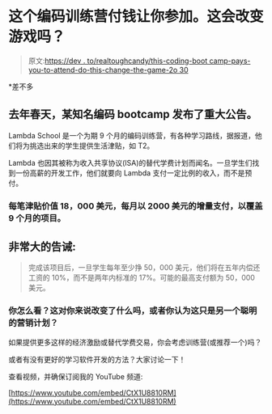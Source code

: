 # 这个编码训练营付钱让你参加。这会改变游戏吗？

> 原文:[https://dev . to/realtoughcandy/this-coding-boot camp-pays-you-to-attend-do-this-change-the-game-2o 30](https://dev.to/realtoughcandy/this-coding-bootcamp-pays-you-to-attend-does-this-change-the-game-2o30)

*差不多

## [](#last-spring-a-wellknown-coding-bootcamp-made-a-major-announcement)去年春天，某知名编码 bootcamp 发布了重大公告。

Lambda School 是一个为期 9 个月的编码训练营，有各种学习路线，据报道，他们将为挑选出来的学生提供生活津贴，如 T2。

Lambda 也因其被称为收入共享协议(ISA)的替代学费计划而闻名。一旦学生们找到一份高薪的开发工作，他们就要向 Lambda 支付一定比例的收入，而不是预付。

### 每笔津贴价值 18，000 美元，每月以 2000 美元的增量支付，以覆盖 9 个月的项目。

## [](#the-very-big-caveat)非常大的告诫:

> 完成该项目后，一旦学生每年至少挣 50，000 美元，他们将在五年内偿还工资的 10%，而不是两年内标准的 17%。可能的最高支付额为 50，000 美元。

### [](#what-do-you-think-does-this-change-things-for-you-or-do-you-consider-this-just-another-clever-marketing-scheme)你怎么看？这对你来说改变了什么吗，或者你认为这只是另一个聪明的营销计划？

如果提供更多这样的经济激励或替代学费交易，你会考虑训练营(或推荐一个)吗？

或者有没有更好的学习软件开发的方法？大家讨论一下！

查看视频，并确保订阅我的 YouTube 频道:

[https://www.youtube.com/embed/CtX1U8810RM](https://www.youtube.com/embed/CtX1U8810RM)